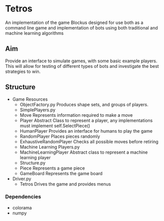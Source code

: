 # Tetros
An implementation of the game Blockus designed for use both as a command line game and implementation of bots using both
traditional and machine learning algorithms

## Aim
Provide an interface to simulate games, with some basic example players.
This will allow for testing of different types of bots and investigate the best strategies to win.

## Structure
- Game Resources
   - ObjectFactory.py
    Produces shape sets, and groups of players.
   - SimplePlayers.py
   - Move
     Represents information required to make a move
   - Player
     Abstract Class to represent a player, any implementations must implement self.SelectPiece()
   - HumanPlayer
     Provides an interface for humans to play the game
   - RandomPlayer
     Places pieces randomly
   - ExhaustiveRandomPlayer
     Checks all possible moves before retiring
   - Machine Learning Players.py
   - MachineLearningPlayer
     Abstract class to represent a machine learning player
   - Structure.py
   - Piece
     Represents a game piece
   - GameBoard
     Represents the game board
- Driver.py
  - Tetros
    Drives the game and provides menus

### Dependencies
- colorama
- numpy